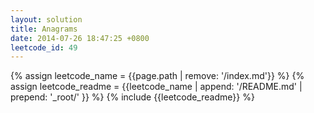 ```yaml
---
layout: solution
title: Anagrams
date: 2014-07-26 18:47:25 +0800
leetcode_id: 49
---
```

{% assign leetcode_name = {{page.path | remove: '/index.md'}}  %}
{% assign leetcode_readme = {{leetcode_name | append: '/README.md' | prepend: '_root/' }}  %}
{% include {{leetcode_readme}} %}
